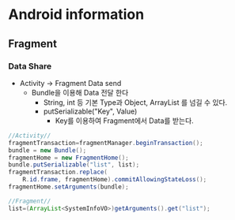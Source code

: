 # Android information

## Fragment

### Data Share

* Activity -> Fragment Data send
  * Bundle을 이용해 Data 전달 한다
    * String, int 등 기본 Type과 Object, ArrayList 를 넘길 수 있다.
    * putSerializable("Key", Value)
      * Key를 이용하여 Fragment에서 Data를 받는다.

```java
//Activity//
fragmentTransaction=fragmentManager.beginTransaction();
bundle = new Bundle();
fragmentHome = new FragmentHome();
bundle.putSerializable("list", list);
fragmentTransaction.replace(
    R.id.frame, fragmentHome).commitAllowingStateLoss();
fragmentHome.setArguments(bundle);

//Fragment//
list=(ArrayList<SystemInfoVO>)getArguments().get("list");
```



